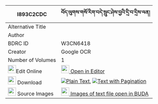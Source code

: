 |I893C2CDC|བོད་ལུགས་གསོ་རིག་བདེ་སྲུང་ཤེས་བྱའི་དྲི་བ་དྲིས་ལན། 
| --- | --- 
|Alternative Title |
|Author | 
|BDRC ID | W3CN6418
|Creator | Google OCR
|Number of Volumes| 1
|<img width="25" src="https://img.icons8.com/color/25/000000/edit-property.png">Edit Online| [<img width="25" src="https://avatars.githubusercontent.com/u/45091458?s=200&v=4"> Open in Editor](http://editor.openpecha.org/I893C2CDC)
|<img width="25" src="https://img.icons8.com/fluent/48/000000/download-2.png"/>  Download | [![](https://img.icons8.com/color/20/000000/txt.png)Plain Text](https://github.com/Openpecha/I893C2CDC/releases/download/v1/boluk_sorik_de_sung_sheja_i_dr_plain_I893C2CDC.zip), [![](https://img.icons8.com/color/20/000000/txt.png)Text with Pagination](https://github.com/Openpecha/I893C2CDC/releases/download/v1/boluk_sorik_de_sung_sheja_i_dr_pages_I893C2CDC.zip)
|<img width="25" src="https://img.icons8.com/plasticine/100/000000/pictures-folder.png"/>  Source Images | [<img width="25" src="https://library.bdrc.io/icons/BUDA-small.svg"> Images of text file open in BUDA](https://library.bdrc.io/show/bdr:W3CN6418)
